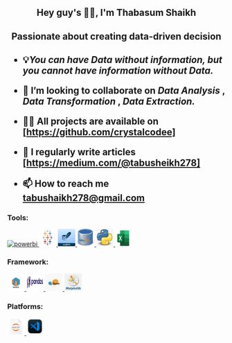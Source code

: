 <h2 align="center"> Hey guy's 👋🏼, I'm Thabasum Shaikh <h2>
<h2 align="center"> Passionate about creating data-driven decision <h2>
 
- 💡*You can have Data without information, but you cannot have information without Data.*

- 👯 I’m looking to collaborate on  *Data Analysis* , *Data Transformation* , *Data Extraction.*

- 👩‍💻 All projects are available on [https://github.com/crystalcodee]

- 📝 I regularly write articles [https://medium.com/@tabusheikh278]

- 📫 How to reach me **tabushaikh278@gmail.com**

<h3 align="left">Tools:</h3>
<p align="left">
    <a href="https://www.microsoft.com/en-us/power-platform/products/power-bi/" target="_blank" rel="noreferrer"> <img src="power BI logo.jpeg" alt="powerbi" width="40" height="40"/> </a>
    <a href="https://www.tableau.com/" target="_blank" rel="noreferrer"> <img src="Tableau.png" alt="tableau" width="40" height="40"/> </a>
    <a href="https://www.sqlite.org/" target="_blank" rel="noreferrer"> <img src="sqlite logo.png" alt="sqlite" width="40" height="40"/> </a>
    <a href="https://www.mysql.com/" target="_blank" rel="noreferrer"> <img src="MYSQL logo.jpeg" alt="mysql" width="40" height="40"/> </a>
    <a href="https://www.python.org/" target="_blank" rel="noreferrer"> <img src="python logo.jpg" alt="python" width="40" height="40"/> </a>
    <a href="https://www.microsoft.com/en-in/microsoft-365/excel" target="_blank" rel="noreferrer"> <img src="Excel Logo.png" alt="python" width="40" height="40"/> </a>
</p>

<h3 align="left">Framework:</h3>
<p align="left">
    <a href="https://numpy.org/" target="_blank" rel="noreferrer"> <img src="Numpy Logo.png" alt="numpy" width="40" height="40"/> </a>
    <a href="https://pandas.pydata.org/" target="_blank" rel="noreferrer"> <img src="Pandas logo.png" alt="pandas" width="40" height="40"/> </a>
    <a href="https://scikit-learn.org/stable/" target="_blank" rel="noreferrer"> <img src="scikit learn logo.jpg" alt="scikit" width="40" height="40"/> </a>
    <a href="https://matplotlib.org/" target="_blank" rel="noreferrer"> <img src="matplotlib plot.png" alt="matplotlib" width="40" height="40"/> </a>
</p>

<h3 align="left">Platforms:</h3>
<p align="left">
    <a href="https://jupyter.org/" target="_blank" rel="noreferrer"> <img src="jupyter logo.png" alt="jupyter" width="40" height="40"/> </a>
    <a href="https://code.visualstudio.com/docs/editor/vscode-web" target="_blank" rel="noreferrer"> <img src="visual studio codelogo.png" alt="pandas" width="40" height="40"/> </a>
</p>


